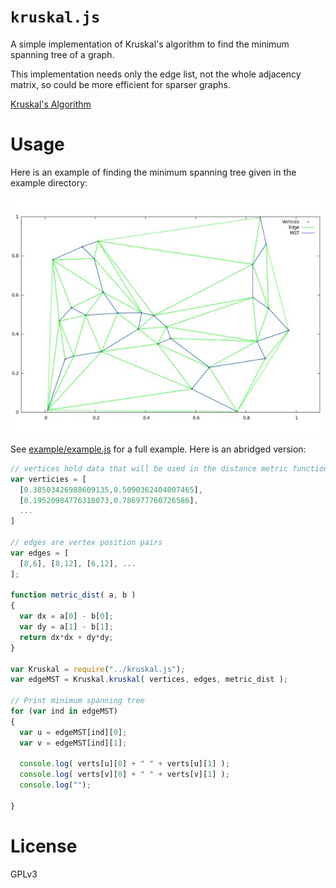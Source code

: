 `kruskal.js`
==========

A simple implementation of Kruskal's algorithm to find the minimum spanning tree of a graph.

This implementation needs only the edge list, not the whole adjacency matrix, so could be more
efficient for sparser graphs.

[Kruskal's Algorithm](http://en.wikipedia.org/wiki/Kruskal%27s_algorithm)


Usage
=====

Here is an example of finding the minimum spanning tree given in the example directory:

![alt tag](https://raw.githubusercontent.com/abetusk/kruskal.js/release/example/kruskalExample.jpg)

See [example/example.js](https://github.com/abetusk/kruskal.js/blob/release/example/example.js) for a full example.  Here is an abridged version:

```javascript
// vertices hold data that will be used in the distance metric function
var verticies = [ 
  [0.38503426988609135,0.5090362404007465],
  [0.19520984776318073,0.786977760726586],
  ...
]

// edges are vertex position pairs
var edges = [ 
  [8,6], [8,12], [6,12], ...
];

function metric_dist( a, b )
{
  var dx = a[0] - b[0];
  var dy = a[1] - b[1];
  return dx*dx + dy*dy;
}

var Kruskal = require("../kruskal.js");
var edgeMST = Kruskal.kruskal( vertices, edges, metric_dist );

// Print minimum spanning tree
for (var ind in edgeMST)
{
  var u = edgeMST[ind][0];
  var v = edgeMST[ind][1];

  console.log( verts[u][0] + " " + verts[u][1] );
  console.log( verts[v][0] + " " + verts[v][1] );
  console.log("");

}
```


License
=======
GPLv3

